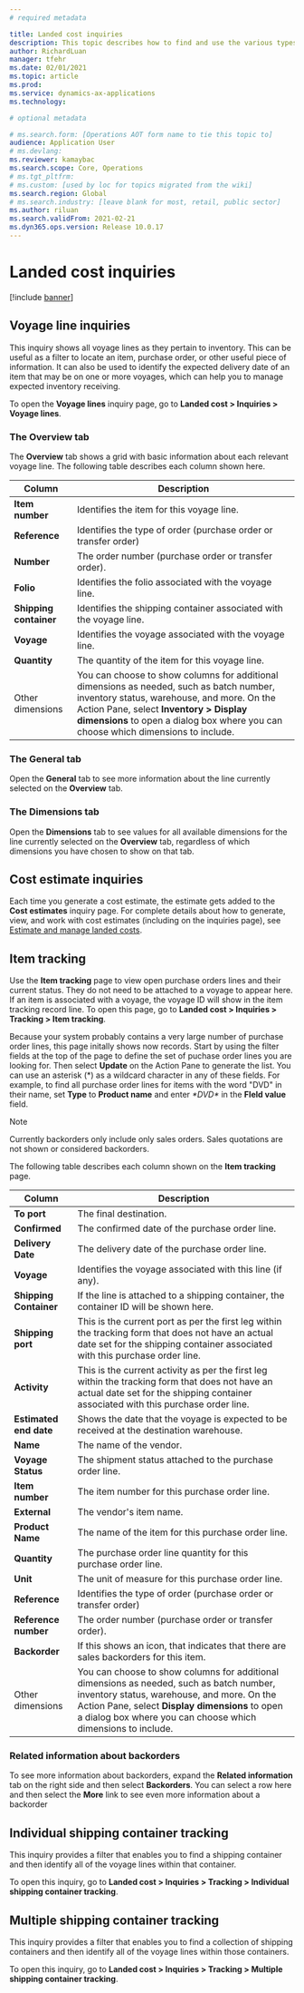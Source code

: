 ```yaml
---
# required metadata

title: Landed cost inquiries
description: This topic describes how to find and use the various types of inquiries available for the Landed cost module.
author: RichardLuan
manager: tfehr
ms.date: 02/01/2021
ms.topic: article
ms.prod: 
ms.service: dynamics-ax-applications
ms.technology: 

# optional metadata

# ms.search.form: [Operations AOT form name to tie this topic to]
audience: Application User
# ms.devlang: 
ms.reviewer: kamaybac
ms.search.scope: Core, Operations
# ms.tgt_pltfrm: 
# ms.custom: [used by loc for topics migrated from the wiki]
ms.search.region: Global
# ms.search.industry: [leave blank for most, retail, public sector]
ms.author: riluan
ms.search.validFrom: 2021-02-21
ms.dyn365.ops.version: Release 10.0.17
---
```


# Landed cost inquiries

[!include [banner](../includes/banner.md)]

## Voyage line inquiries

This inquiry shows all voyage lines as they pertain to inventory. This can be useful as a filter to locate an item, purchase order, or other useful piece of information. It can also be used to identify the expected delivery date of an item that may be on one or more voyages, which can help you to manage expected inventory receiving.

To open the **Voyage lines** inquiry page, go to **Landed cost \> Inquiries \> Voyage lines**.

### The Overview tab

The **Overview** tab shows a grid with basic information about each relevant voyage line. The following table describes each column shown here.

| Column | Description |  
| --- | --- |
| **Item number** | Identifies the item for this voyage line. |
| **Reference** | Identifies the type of order (purchase order or transfer order) |
| **Number** | The order number (purchase order or transfer order).  |
| **Folio** | Identifies the folio associated with the voyage line. |
| **Shipping container** | Identifies the shipping container associated with the voyage line. |
| **Voyage** | Identifies the voyage associated with the voyage line. |
| **Quantity** | The quantity of the item for this voyage line. |
| Other dimensions | You can choose to show columns for additional dimensions as needed, such as batch number, inventory status, warehouse, and more. On the Action Pane, select **Inventory \> Display dimensions** to open a dialog box where you can choose which dimensions to include. |

### The General tab

Open the **General** tab to see more information about the line currently selected on the **Overview** tab.

### The Dimensions tab

Open the **Dimensions** tab to see values for all available dimensions for the line currently selected on the **Overview** tab, regardless of which dimensions you have chosen to show on that tab.

## Cost estimate inquiries

Each time you generate a cost estimate, the estimate gets added to the **Cost estimates** inquiry page. For complete details about how to generate, view, and work with cost estimates (including on the inquiries page), see [Estimate and manage landed costs](estimate-manage-landed-costs.md).

## Item tracking

Use the **Item tracking** page to view open purchase orders lines and their current status. They do not need to be attached to a voyage to appear here. If an item is associated with a voyage, the voyage ID will show in the item tracking record line. To open this page, go to **Landed cost \> Inquiries \> Tracking \> Item tracking**.

Because your system probably contains a very large number of purchase order lines, this page initally shows now records. Start by using the filter fields at the top of the page to define the set of puchase order lines you are looking for. Then select **Update** on the Action Pane to generate the list. You can use an asterisk (\*) as a wildcard character in any of these fields. For example, to find all purchase order lines for items with the word "DVD" in their name, set **Type** to **Product name** and enter *\*DVD\** in the **FIeld value** field.

> [!NOTE]
> Currently backorders only include only sales orders. Sales quotations are not shown or considered backorders.

The following table describes each column shown on the **Item tracking** page.

| Column | Description |
| --- | --- |
| **To port** | The final destination. |
| **Confirmed** | The confirmed date of the purchase order line. |
| **Delivery Date** | The delivery date of the purchase order line. |
| **Voyage** | Identifies the voyage associated with this line (if any). |
| **Shipping Container** | If the line is attached to a shipping container, the container ID will be shown here. |
| **Shipping port** | This is the current port as per the first leg within the tracking form that does not have an actual date set for the shipping container associated with this purchase order line. |
| **Activity** | This is the current activity as per the first leg within the tracking form that does not have an actual date set for the shipping container associated with this purchase order line. |
| **Estimated end date** | Shows the date that the voyage is expected to be received at the destination warehouse. |
| **Name** | The name of the vendor. |
| **Voyage Status** | The shipment status attached to the purchase order line. |
| **Item number** | The item number for this purchase order line. |
| **External** | The vendor's item name. |
| **Product Name** | The name of the item for this purchase order line. |
| **Quantity** | The purchase order line quantity for this purchase order line. |
| **Unit** | The unit of measure for this purchase order line. |
| **Reference** | Identifies the type of order (purchase order or transfer order) |
| **Reference number** | The order number (purchase order or transfer order).  |
| **Backorder** | If this shows an icon, that indicates that there are sales backorders for this item. |
| Other dimensions | You can choose to show columns for additional dimensions as needed, such as batch number, inventory status, warehouse, and more. On the Action Pane, select **Display dimensions** to open a dialog box where you can choose which dimensions to include. |

### Related information about backorders

To see more information about backorders, expand the **Related information** tab on the right side and then select **Backorders**. You can select a row here and then select the **More** link to see even more information about a backorder 

## Individual shipping container tracking

This inquiry provides a filter that enables you to find a shipping container and then identify all of the voyage lines within that container.

To open this inquiry, go to **Landed cost \> Inquiries \> Tracking \> Individual shipping container tracking**.

## Multiple shipping container tracking

This inquiry provides a filter that enables you to find a collection of shipping containers and then identify all of the voyage lines within those containers.

To open this inquiry, go to **Landed cost \> Inquiries \> Tracking \> Multiple shipping container tracking**.
